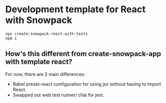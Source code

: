 # **Development template for React with Snowpack**

`npx create-snowpack-react-with-tests` <br>
`npm i`

## How's this different from create-snowpack-app with template react?

For now, there are 2 main differences:

- Babel preset-react configuration for using jsx without having to import React.
- Swapped out web test runner/ chai for jest.
